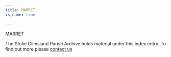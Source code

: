 ```yaml
---
title: MARRET
is_name: true

---
```


MARRET


The Stoke Climsland Parish Archive holds material under this index entry. To find out more please [contact us](/contact/)
